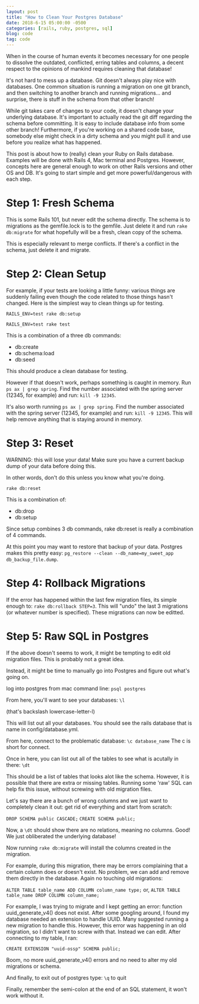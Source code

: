```yaml
---
layout: post
title: "How to Clean Your Postgres Database"
date: 2018-6-15 05:00:00 -0500
categories: [rails, ruby, postgres, sql]
blog: code
tag: code
---
```


When in the course of human events it becomes necessary for one people to dissolve the outdated, conflicted, erring tables and columns, a decent respect to the opinions of mankind requires cleaning that database!

It's not hard to mess up a database. Git doesn't always play nice with databases. One common situation is running a migration on one git branch, and then switching to another branch and running migrations... and surprise, there is stuff in the schema from that other branch!

While git takes care of changes to your code, it doesn't change your underlying database. It's important to actually read the git diff regarding the schema before committing. It is easy to include database info from some other branch! Furthermore, if you're working on a shared code base, somebody else might check in a dirty schema and you might pull it and use before you realize what has happened.

This post is about how to (really) clean your Ruby on Rails database. Examples will be done with Rails 4, Mac terminal and Postgres. However, concepts here are general enough to work on other Rails versions and other OS and DB. It's going to start simple and get more powerful/dangerous with each step.

# Step 1: Fresh Schema

This is some Rails 101, but never edit the schema directly. The schema is to migrations as the gemfile.lock is to the gemfile. Just delete it and run `rake db:migrate` for what hopefully will be a fresh, clean copy of the schema.

This is especially relevant to merge conflicts. If there's a conflict in the schema, just delete it and migrate.

# Step 2: Clean Setup

For example, if your tests are looking a little funny: various things are suddenly failing even though the code related to those things hasn't changed. Here is the simplest way to clean things up for testing.

`RAILS_ENV=test rake db:setup`

`RAILS_ENV=test rake test`

This is a combination of a three db commands:
  - db:create
  - db:schema:load
  - db:seed

This should produce a clean database for testing.

However if that doesn't work, perhaps something is caught in memory. Run `ps ax | grep spring`. Find the number associated with the spring server (12345, for example) and run: `kill -9 12345`.

It's also worth running `ps ax | grep spring`. Find the number associated with the spring server (12345, for example) and run: `kill -9 12345`. This will help remove anything that is staying around in memory.

# Step 3: Reset

WARNING: this will lose your data! Make sure you have a current backup dump of your data before doing this.

In other words, don't do this unless you know what you're doing.

`rake db:reset`

This is a combination of:
  - db:drop
  - db:setup

Since setup combines 3 db commands, rake db:reset is really a combination of 4 commands.

At this point you may want to restore that backup of your data. Postgres makes this pretty easy: `pg_restore --clean --db_name=my_sweet_app db_backup_file.dump`.

# Step 4: Rollback Migrations

If the error has happened within the last few migration files, its simple enough to: `rake db:rollback STEP=3`. This will "undo" the last 3 migrations (or whatever number is specified). These migrations can now be editted.

# Step 5: Raw SQL in Postgres

If the above doesn't seems to work, it might be tempting to edit old migration files. This is probably not a great idea.

Instead, it might be time to manually go into Postgres and figure out what's going on.

log into postgres from mac command line: `psql postgres`

From here, you'll want to see your databases: `\l`

(that's backslash lowercase-letter-l)

This will list out all your databases. You should see the rails database that is name in config/database.yml.

From here, connect to the problematic database: `\c database_name`
The c is short for connect.

Once in here, you can list out all of the tables to see what is acutally in there: `\dt`

This should be a list of tables that looks alot like the schema. However, it is possible that there are extra or missing tables. Running some 'raw' SQL can help fix this issue, without screwing with old migration files.

Let's say there are a bunch of wrong columns and we just want to completely clean it out: get rid of everything and start from scratch:

`DROP SCHEMA public CASCADE;`
`CREATE SCHEMA public;`

Now, a `\dt` should show there are no relations, meaning no columns. Good! We just obliberated the underlying database!

Now running `rake db:migrate` will install the columns created in the migration.

For example, during this migration, there may be errors complaining that a certain column does or doesn't exist. No problem, we can add and remove them directly in the database. Again no touching old migrations:

`ALTER TABLE table_name ADD COLUMN column_name type;` or,
`ALTER TABLE table_name DROP COLUMN column_name;`

For example, I was trying to migrate and I kept getting an error: function uuid_generate_v4() does not exist. After some googling around, I found my database needed an extension to handle UUID. Many suggested running a new migration to handle this. However, this error was happening in an old migration, so I didn't want to screw with that. Instead we can edit. After connecting to my table, I ran:

`CREATE EXTENSION "uuid-ossp" SCHEMA public;`

Boom, no more uuid_generate_v4() errors and no need to alter my old migrations or schema.

And finally, to exit out of postgres type:
`\q`
to quit

Finally, remember the semi-colon at the end of an SQL statement, it won't work without it.

